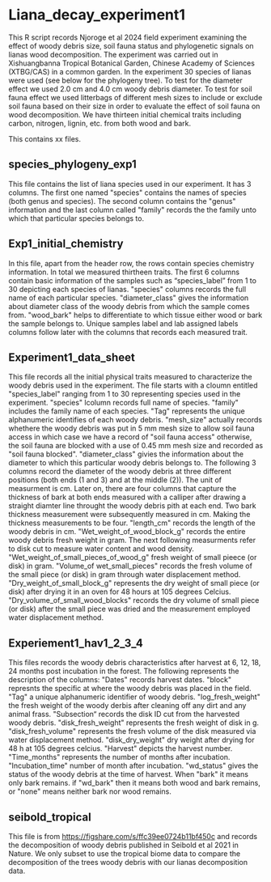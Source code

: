 # Liana_decay_experiment1
This R script records Njoroge et al 2024 field experiment examining the effect of woody debris size, soil fauna status and phylogenetic signals on lianas wood decomposition. The experiment was carried out in Xishuangbanna Tropical Botanical Garden,  Chinese Academy of Sciences (XTBG/CAS) in a common garden. In the experiment 30 species of lianas were used (see below for the phylogeny tree). To test for the diameter effect we used 2.0 cm and 4.0 cm woody debris diameter. To test for soil fauna effect we used litterbags of different mesh sizes to include or exclude soil fauna based on their size in order to evaluate the effect of soil fauna on wood decomposition. We have thirteen initial chemical traits including carbon, nitrogen, lignin, etc. from both wood and bark.


This contains xx files. 
## species_phylogeny_exp1
This file contains the list of liana species used in our experiment. It has 3 columns. The first one named "species" contains the names of species (both genus and species). The second column contains the "genus" information and the last column called "family" records the the family unto which that particular species belongs to.

## Exp1_initial_chemistry
In this file, apart from the header row, the rows contain species chemistry information. In total we measured thirtheen traits. The first 6 columns contain basic information of the samples such as “species_label” from 1 to 30 depicting each species of lianas. "species" columns records the full name of each particular species. "diameter_class" gives the information about diameter class of the woody debris from which the sample comes from. "wood_bark" helps to differentiate to which tissue either wood or bark the sample belongs to. Unique samples label and lab assigned labels columns follow later with the columns that records each measured trait.

## Experiment1_data_sheet
This file records all the initial physical traits measured to characterize the woody debris used in the experiment. The file starts with a cloumn entitled "species_label" ranging from 1 to 30 representing species used in the experiment. 
"species" lcolumn records full name of species.
"family" includes the family name of each species.
"Tag" represents the unique alphanumeric identifies of each woody debris.
"mesh_size" actually records whethere the woody debris was put in 5 mm mesh size to allow soil fauna access in which case we have a record of "soil fauna access" otherwise, the soil fauna are blocked with a use of 0.45 mm mesh size and recorded as "soil fauna blocked".
"diameter_class" givies the information about the diameter to which this particular woody debris belongs to.
The following 3 columns record the diameter of the woody debris at three different positions (both ends (1 and 3) and at the middle (2)). The unit of measurment is cm.
Later on, there are four columns that capture the thickness of bark at both ends measured with a calliper after drawing a straight diamter line throught the woody debris pith at each end. Two bark thickness measurement were subsequently measured in cm. Making the thickness measurements to be four.
"length_cm" records the length of the woody debris in cm.
"Wet_weight_of_wood_block_g" records the entire woody debris fresh weight in gram. 
The next following measurments refer to disk cut to measure water content and wood density.
"Wet_weight_of_small_pieces_of_wood_g" fresh weight of small pieece (or disk) in gram.
"Volume_of wet_small_pieces" records the fresh volume of the small piece (or disk) in gram through water displacement method.
"Dry_weight_of_small_block_g" represents the dry weight of small piece (or disk) after drying it in an oven for 48 hours at 105 degrees Celcius.
"Dry_volume_of_small_wood_blocks" records the dry volume of small piece (or disk) after the small piece was dried and the measurement employed water displacement method.

## Experiement1_hav1_2_3_4
This files records the woody debris characteristics after harvest at 6, 12, 18, 24 months post incubation in the forest. The following represents the description of the columns:
"Dates" records harvest dates.
"block" represnts the specific at where the woody debris was placed in the field.
"Tag" a unique alphanumeric identifier of woody debris.
"log_fresh_weight" the fresh weight of the woody derbis after cleaning off any dirt and any animal frass.
"Subsection“ records the disk ID cut from the harvested woody debris. 
"disk_fresh_weight" represents the fresh weight of disk in g.
"disk_fresh_volume" represents the fresh volume of the disk measured via water displacement method.
"disk_dry_weight" dry weight after drying for 48 h at 105 degrees celcius.
"Harvest" depicts the harvest number.
"Time_months" represents the number of months after incubation.
"Incubation_time" number of month after incubation.
"wd_status" gives the status of the woody debris at the time of harvest. When "bark" it means only bark remains. if "wd_bark" then it means both wood and bark remains, or "none" means neither bark nor wood remains.

## seibold_tropical
This file is from https://figshare.com/s/ffc39ee0724b11bf450c and records the decomposition of woody debris published in Seibold et al 2021 in Nature. We only subset to use the tropical biome data to compare the decomposition of the trees woody debris with our lianas decomposition data.



